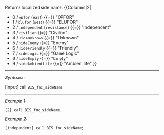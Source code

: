 Returns localized side name.
{{Columns|2|
* 0 / `opfor` (`east`) {{=}} "OPFOR"
* 1 / `blufor` (`west`) {{=}} "BLUFOR"
* 2 / `independent` (`resistance`) {{=}} "Independent"
* 3 / `civilian` {{=}} "Civilian"
* 4 / `sideUnknown` {{=}} "Unknown"
* 5 / `sideEnemy` {{=}} "Enemy"
* 6 / `sideFriendly` {{=}} "Friendly"
* 7 / `sideLogic` {{=}} "Game Logic"
* 8 / `sideEmpty` {{=}} "Empty"
* 9 / `sideAmbientLife` {{=}} "Ambient life"
}}


---
*Syntaxes:*

[input] call `BIS_fnc_sideName`

---
*Example 1:*

```sqf
[2] call BIS_fnc_sideName;
```

*Example 2:*

```sqf
[independent] call BIS_fnc_sideName;
```